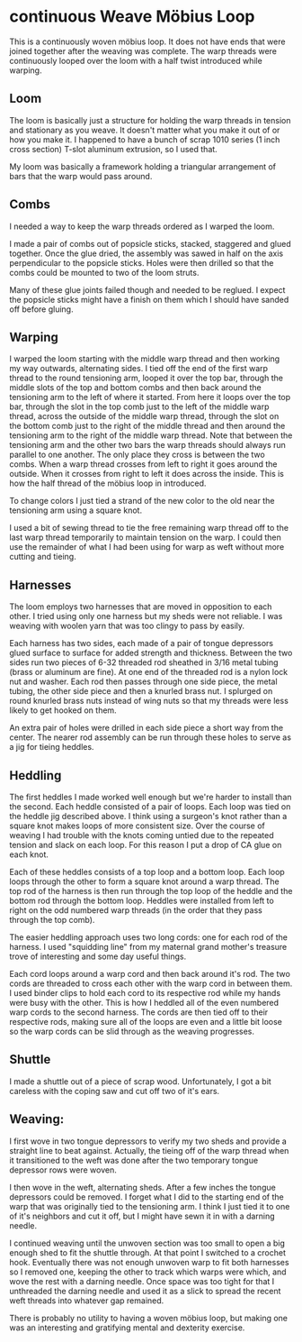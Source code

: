 # continuous Weave Möbius Loop

This is a continuously woven möbius loop.  It does not have ends that
were joined together after the weaving was complete.  The warp threads
were continuously looped over the loom with a half twist introduced
while warping.


## Loom

The loom is basically just a structure for holding the warp threads in
tension and stationary as you weave.  It doesn't matter what you make
it out of or how you make it.  I happened to have a bunch of scrap
1010 series (1 inch cross section) T-slot aluminum extrusion, so I
used that.

My loom was basically a framework holding a triangular arrangement of
bars that the warp would pass around.


## Combs

I needed a way to keep the warp threads ordered as I warped the loom.

I made a pair of combs out of popsicle sticks, stacked, staggered and
glued together.  Once the glue dried, the assembly was sawed in half
on the axis perpendicular to the popsicle sticks.  Holes were then
drilled so that the combs could be mounted to two of the loom struts.

Many of these glue joints failed though and needed to be reglued.  I
expect the popsicle sticks might have a finish on them which I should
have sanded off before gluing.


## Warping

I warped the loom starting with the middle warp thread and then
working my way outwards, alternating sides.  I tied off the end of the
first warp thread to the round tensioning arm, looped it over the top
bar, through the middle slots of the top and bottom combs and then
back around the tensioning arm to the left of where it started.  From
here it loops over the top bar, through the slot in the top comb just
to the left of the middle warp thread, across the outside of the
middle warp thread, through the slot on the bottom comb just to the
right of the middle thread and then around the tensioning arm to the
right of the middle warp thread.  Note that between the tensioning arm
and the other two bars the warp threads should always run parallel to
one another.  The only place they cross is between the two combs.
When a warp thread crosses from left to right it goes around the
outside.  When it crosses from right to left it does across the
inside.  This is how the half thread of the möbius loop in introduced.

To change colors I just tied a strand of the new color to the old near
the tensioning arm using a square knot.

I used a bit of sewing thread to tie the free remaining warp thread
off to the last warp thread temporarily to maintain tension on the
warp.  I could then use the remainder of what I had been using for
warp as weft without more cutting and tieing.


## Harnesses

The loom employs two harnesses that are moved in opposition to each
other.  I tried using only one harness but my sheds were not reliable.
I was weaving with woolen yarn that was too clingy to pass by easily.

Each harness has two sides, each made of a pair of tongue depressors
glued surface to surface for added strength and thickness.  Between
the two sides run two pieces of 6-32 threaded rod sheathed in 3/16
metal tubing (brass or aluminum are fine).  At one end of the threaded
rod is a nylon lock nut and washer.  Each rod then passes through one
side piece, the metal tubing, the other side piece and then a knurled
brass nut.  I splurged on round knurled brass nuts instead of wing
nuts so that my threads were less likely to get hooked on them.

An extra pair of holes were drilled in each side piece a short way
from the center.  The nearer rod assembly can be run through these
holes to serve as a jig for tieing heddles.


## Heddling

The first heddles I made worked well enough but we're harder to
install than the second.  Each heddle consisted of a pair of loops.
Each loop was tied on the heddle jig described above.  I think using a
surgeon's knot rather than a square knot makes loops of more
consistent size.  Over the course of weaving I had trouble with the
knots coming untied due to the repeated tension and slack on each
loop.  For this reason I put a drop of CA glue on each knot.

Each of these heddles consists of a top loop and a bottom loop.  Each
loop loops through the other to form a square knot around a warp
thread.  The top rod of the harness is then run through the top loop
of the heddle and the bottom rod through the bottom loop.  Heddles
were installed from left to right on the odd numbered warp threads (in
the order that they pass through the top comb).

The easier heddling approach uses two long cords: one for each rod of
the harness.  I used "squidding line" from my maternal grand mother's
treasure trove of interesting and some day useful things.

Each cord loops around a warp cord and then back around it's rod.  The
two cords are threaded to cross each other with the warp cord in
between them.  I used binder clips to hold each cord to its respective
rod while my hands were busy with the other.  This is how I heddled
all of the even numbered warp cords to the second harness.  The cords
are then tied off to their respective rods, making sure all of the
loops are even and a little bit loose so the warp cords can be slid
through as the weaving progresses.


## Shuttle

I made a shuttle out of a piece of scrap wood.  Unfortunately, I got a
bit careless with the coping saw and cut off two of it's ears.


## Weaving:

I first wove in two tongue depressors to verify my two sheds and
provide a straight line to beat against.  Actually, the tieing off of
the warp thread when it transitioned to the weft was done after the
two temporary tongue depressor rows were woven.

I then wove in the weft, alternating sheds.  After a few inches the
tongue depressors could be removed.  I forget what I did to the
starting end of the warp that was originally tied to the tensioning
arm.  I think I just tied it to one of it's neighbors and cut it off,
but I might have sewn it in with a darning needle.

I continued weaving until the unwoven section was too small to open a
big enough shed to fit the shuttle through.  At that point I switched
to a crochet hook.  Eventually there was not enough unwoven warp to
fit both harnesses so I removed one, keeping the other to track which
warps were which, and wove the rest with a darning needle.  Once space
was too tight for that I unthreaded the darning needle and used it as
a slick to spread the recent weft threads into whatever gap remained.


There is probably no utility to having a woven möbius loop, but making
one was an interesting and gratifying mental and dexterity exercise.
